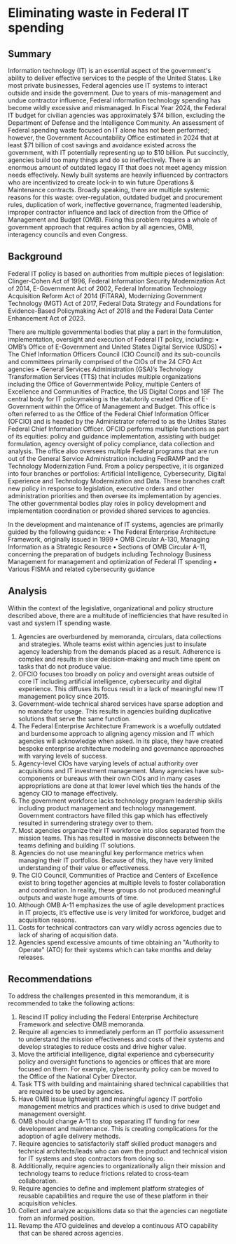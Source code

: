 # Eliminating waste in Federal IT spending

## Summary
Information technology (IT) is an essential aspect of the government's ability to deliver effective services to the people of the United States.  Like most private businesses, Federal agencies use IT systems to interact outside and inside the government.  Due to years of mis-management and undue contractor influence, Federal information technology spending has become wildly excessive and mismanaged. In Fiscal Year 2024, the Federal IT budget for civilian agencies was approximately $74 billion, excluding the Department of Defense and the Intelligence Community. An assessment of Federal spending waste focused on IT alone has not been performed; however, the Government Accountability Office estimated in 2024 that at least $71 billion of cost savings and avoidance existed across the government, with IT potentially representing up to $10 billion.   Put succinctly, agencies build too many things and do so ineffectively.  There is an enormous amount of outdated legacy IT that does not meet agency mission needs effectively.  Newly built systems are heavily influenced by contractors who are incentivized to create lock-in to win future Operations & Maintenance contracts. Broadly speaking, there are multiple systemic reasons for this waste: over-regulation, outdated budget and procurement rules, duplication of work, ineffective governance, fragmented leadership, improper contractor influence and lack of direction from the Office of Management and Budget (OMB).  Fixing this problem requires a whole of government approach that requires action by all agencies, OMB, interagency councils and even Congress.

## Background
Federal IT policy is based on authorities from multiple pieces of legislation: Clinger-Cohen Act of 1996, Federal Information Security Modernization Act of 2014, E-Government Act of 2002, Federal Information Technology Acquisition Reform Act of 2014 (FITARA), Modernizing Government Technology (MGT) Act of 2017, Federal Data Strategy and Foundations for Evidence-Based Policymaking Act of 2018 and the Federal Data Center Enhancement Act of 2023.  

There are multiple governmental bodies that play a part in the formulation, implementation, oversight and execution of Federal IT policy, including:
•	OMB’s Office of E-Government and United States Digital Service (USDS)
•	The Chief Information Officers Council (CIO Council) and its sub-councils and committees primarily comprised of the CIOs of the 24 CFO Act agencies
•	General Services Administration (GSA)’s Technology Transformation Services (TTS) that includes multiple organizations including the Office of Governmentwide Policy, multiple Centers of Excellence and Communities of Practice, the US Digital Corps and 18F
The central body for IT policymaking is the statutorily created Office of E-Government within the Office of Management and Budget.  This office is often referred to as the Office of the Federal Chief Information Officer (OFCIO) and is headed by the Administrator referred to as the Unites States Federal Chief Information Officer.  OFCIO performs multiple functions as part of its equities: policy and guidance implementation, assisting with budget formulation, agency oversight of policy compliance, data collection and analysis.  The office also oversees multiple Federal programs that are run out of the General Service Administration including FedRAMP and the Technology Modernization Fund.  From a policy perspective, it is organized into four branches or portfolios: Artificial Intelligence, Cybersecurity, Digital Experience and Technology Modernization and Data.  These branches craft new policy in response to legislation, executive orders and other administration priorities and then oversee its implementation by agencies.  The other governmental bodies play roles in policy development and implementation coordination or provided shared services to agencies.

In the development and maintenance of IT systems, agencies are primarily guided by the following guidance:
•	The Federal Enterprise Architecture Framework, originally issued in 1999
•	OMB Circular A-130, Managing Information as a Strategic Resource
•	Sections of OMB Circular A-11, concerning the preparation of budgets including Technology Business Management for management and optimization of Federal IT spending
•	Various FISMA and related cybersecurity guidance

## Analysis
Within the context of the legislative, organizational and policy structure described above, there are a multitude of inefficiencies that have resulted in vast and system IT spending waste.
1.	Agencies are overburdened by memoranda, circulars, data collections and strategies.  Whole teams exist within agencies just to insulate agency leadership from the demands placed as a result.  Adherence is complex and results in slow decision-making and much time spent on tasks that do not produce value.
2.	OFCIO focuses too broadly on policy and oversight areas outside of core IT including artificial intelligence, cybersecurity and digital experience.  This diffuses its focus result in a lack of meaningful new IT management policy since 2015.
3.	Government-wide technical shared services have sparse adoption and no mandate for usage.  This results in agencies building duplicative solutions that serve the same function.
4.	The Federal Enterprise Architecture Framework is a woefully outdated and burdensome approach to aligning agency mission and IT which agencies will acknowledge when asked.  In its place, they have created bespoke enterprise architecture modeling and governance approaches with varying levels of success.
5.	Agency-level CIOs have varying levels of actual authority over acquisitions and IT investment management.  Many agencies have sub-components or bureaus with their own CIOs and in many cases appropriations are done at that lower level which ties the hands of the agency CIO to manage effectively.
6.	The government workforce lacks technology program leadership skills including product management and technology management.  Government contractors have filled this gap which has effectively resulted in surrendering strategy over to them.
7.	Most agencies organize their IT workforce into silos separated from the mission teams.  This has resulted in massive disconnects between the teams defining and building IT solutions.
8.	Agencies do not use meaningful key performance metrics when managing their IT portfolios.  Because of this, they have very limited understanding of their value or effectiveness.
9.	The CIO Council, Communities of Practice and Centers of Excellence exist to bring together agencies at multiple levels to foster collaboration and coordination.  In reality, these groups do not produced meaningful outputs and waste huge amounts of time.
10.	Although OMB A-11 emphasizes the use of agile development practices in IT projects, it’s effective use is very limited for workforce, budget and acquisition reasons. 
11.	Costs for technical contractors can vary wildly across agencies due to lack of sharing of acquisition data.
12.	Agencies spend excessive amounts of time obtaining an "Authority to Operate" (ATO) for their systems which can take months and delay releases.


## Recommendations
To address the challenges presented in this memorandum, it is recommended to take the following actions:
1.	Rescind IT policy including the Federal Enterprise Architecture Framework and selective OMB memoranda.
2.	Require all agencies to immediately perform an IT portfolio assessment to understand the mission effectiveness and costs of their systems and develop strategies to reduce costs and drive higher value.
3.	Move the artificial intelligence, digital experience and cybersecurity policy and oversight functions to agencies or offices that are more focused on them.  For example, cybersecurity policy can be moved to the Office of the National Cyber Director.
4.	Task TTS with building and maintaining shared technical capabilities that are required to be used by agencies.
5.	Have OMB issue lightweight and meaningful agency IT portfolio management metrics and practices which is used to drive budget and management oversight.
6.	OMB should change A-11 to stop separating IT funding for new development and maintenance. This is creating complications for the adoption of agile delivery methods.
7.	Require agencies to satisfactorily staff skilled product managers and technical architects/leads who can own the product and technical vision for IT systems and stop contractors from doing so.
8.	Additionally, require agencies to organizationally align their mission and technology teams to reduce frictions related to cross-team collaboration.
9.	Require agencies to define and implement platform strategies of reusable capabilities and require the use of these platform in their acquisition vehicles.
10.	Collect and analyze acquisitions data so that the agencies can negotiate from an informed position.
11.	Revamp the ATO guidelines and develop a continuous ATO capability that can be shared across agencies.
